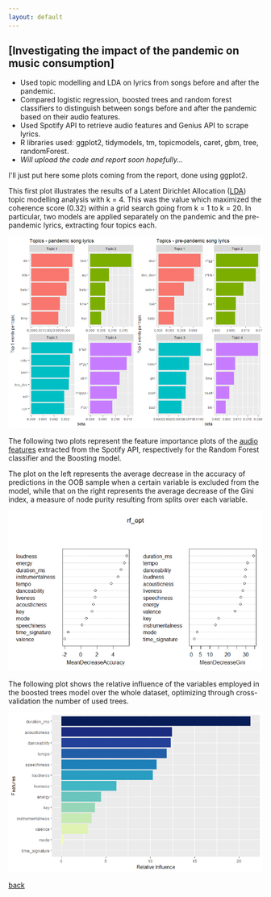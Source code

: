 ```yaml
---
layout: default
---
```


## [Investigating the impact of the pandemic on music consumption]
- Used topic modelling and LDA on lyrics from songs before and after the pandemic.
- Compared logistic regression, boosted trees and random forest classifiers to distinguish between songs before and after the pandemic based on their audio features.
- Used Spotify API to retrieve audio features and Genius API to scrape lyrics.
- R libraries used: ggplot2, tidymodels, tm, topicmodels, caret, gbm, tree, randomForest.
- _Will upload the code and report soon hopefully..._

I'll just put here some plots coming from the report, done using ggplot2.

This first plot illustrates the results of a Latent Dirichlet Allocation ([LDA](https://en.wikipedia.org/wiki/Latent_Dirichlet_allocation)) topic modelling analysis with k = 4. 
This was the value which maximized the coherence score (0.32) within a grid search going from k = 1 to k = 20.
In particular, two models are applied separately on the pandemic and the pre-pandemic lyrics, extracting four topics each. 

![css_lda_topics](../imgs/css_lda_topics.png)


The following two plots represent the feature importance plots of the [audio features](https://developer.spotify.com/documentation/web-api/reference/get-audio-features)
extracted from the Spotify API, respectively for the Random Forest classifier and the Boosting model.

The plot on the left represents the average decrease in the accuracy of predictions in the OOB sample
when a certain variable is excluded from the model, while that on the right represents the average
decrease of the Gini index, a measure of node purity resulting from splits over each variable. 

![css_rf_featimp](../imgs/css_rf_featimp.png)

The following plot shows the relative influence of the variables employed in the boosted trees model over the whole dataset,
optimizing through cross-validation the number of used trees.

![css_boost_featimp](../imgs/css_boost_featimp.png)

[back](./portfolio.md)